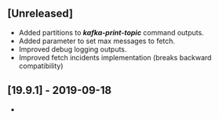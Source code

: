 ## [Unreleased]
  - Added partitions to ***kafka-print-topic*** command outputs.
  - Added parameter to set max messages to fetch.
  - Improved debug logging outputs.
  - Improved fetch incidents implementation (breaks backward compatibility)


## [19.9.1] - 2019-09-18
-
